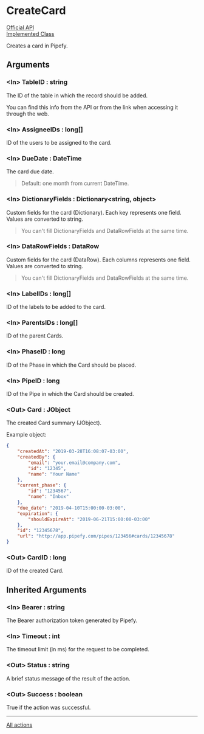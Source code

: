 # CreateCard

[Official API](https://api-docs.pipefy.com/reference/mutations/createCard/)  
[Implemented Class](../Capgemini.Pipefy/Card/CreateCard.cs)

Creates a card in Pipefy.

## Arguments

### &lt;In&gt; TableID : string

The ID of the table in which the record should be added.

You can find this info from the API or from the link when accessing it through the web.

### &lt;In&gt; AssigneeIDs : long[]

ID of the users to be assigned to the card.

### &lt;In&gt; DueDate : DateTime

The card due date.

> Default: one month from current DateTime.

### &lt;In&gt; DictionaryFields : Dictionary<string, object>

Custom fields for the card (Dictionary).
Each key represents one field. Values are converted to string.

> You can't fill DictionaryFields and DataRowFields at the same time.

### &lt;In&gt; DataRowFields : DataRow

Custom fields for the card (DataRow).
Each columns represents one field. Values are converted to string.

> You can't fill DictionaryFields and DataRowFields at the same time.

### &lt;In&gt; LabelIDs : long[]

ID of the labels to be added to the card.

### &lt;In&gt; ParentsIDs : long[]

ID of the parent Cards.

### &lt;In&gt; PhaseID : long

ID of the Phase in which the Card should be placed.

### &lt;In&gt; PipeID : long

ID of the Pipe in which the Card should be created.

### &lt;Out&gt; Card : JObject

The created Card summary (JObject).

Example object:

```json
{
    "createdAt": "2019-03-28T16:08:07-03:00",
    "createdBy": {
        "email": "your.email@company.com",
        "id": "12345",
        "name": "Your Name"
    },
    "current_phase": {
        "id": "1234567",
        "name": "Inbox"
    },
    "due_date": "2019-04-10T15:00:00-03:00",
    "expiration": {
        "shouldExpireAt": "2019-06-21T15:00:00-03:00"
    },
    "id": "12345678",
    "url": "http://app.pipefy.com/pipes/123456#cards/12345678"
}
```

### &lt;Out&gt; CardID : long

ID of the created Card.

## Inherited Arguments

### &lt;In&gt; Bearer : string

The Bearer authorization token generated by Pipefy.

### &lt;In&gt; Timeout : int

The timeout limit (in ms) for the request to be completed.

### &lt;Out&gt; Status : string

A brief status message of the result of the action.

### &lt;Out&gt; Success : boolean

True if the action was successful.

---

[All actions](../README.md)